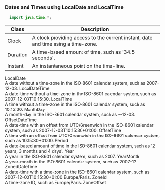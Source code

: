 ### Dates and Times using LocalDate and LocalTime

```java
  import java.time.*;
```

|Class | Description |
| --- | --- |
|Clock | A clock providing access to the current instant, date and time using a time-zone. |
|Duration | A time-based amount of time, such as '34.5 seconds'. |
|Instant | An instantaneous point on the time-line. |
LocalDate 	
A date without a time-zone in the ISO-8601 calendar system, such as 2007-12-03.
LocalDateTime 	
A date-time without a time-zone in the ISO-8601 calendar system, such as 2007-12-03T10:15:30.
LocalTime 	
A time without a time-zone in the ISO-8601 calendar system, such as 10:15:30.
MonthDay 	
A month-day in the ISO-8601 calendar system, such as --12-03.
OffsetDateTime 	
A date-time with an offset from UTC/Greenwich in the ISO-8601 calendar system, such as 2007-12-03T10:15:30+01:00.
OffsetTime 	
A time with an offset from UTC/Greenwich in the ISO-8601 calendar system, such as 10:15:30+01:00.
Period 	
A date-based amount of time in the ISO-8601 calendar system, such as '2 years, 3 months and 4 days'.
Year 	
A year in the ISO-8601 calendar system, such as 2007.
YearMonth 	
A year-month in the ISO-8601 calendar system, such as 2007-12.
ZonedDateTime 	
A date-time with a time-zone in the ISO-8601 calendar system, such as 2007-12-03T10:15:30+01:00 Europe/Paris.
ZoneId 	
A time-zone ID, such as Europe/Paris.
ZoneOffset
